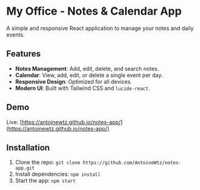 # My Office - Notes & Calendar App

A simple and responsive React application to manage your notes and daily events.

## Features

- **Notes Management**: Add, edit, delete, and search notes.
- **Calendar**: View, add, edit, or delete a single event per day.
- **Responsive Design**: Optimized for all devices.
- **Modern UI**: Built with Tailwind CSS and `lucide-react`.

## Demo

Live: [https://antoinewtz.github.io/notes-app/](https://antoinewtz.github.io/notes-app/)

## Installation

1. Clone the repo: `git clone https://github.com/AntoineWtz/notes-app.git`
2. Install dependencies: `npm install`
3. Start the app: `npm start`
